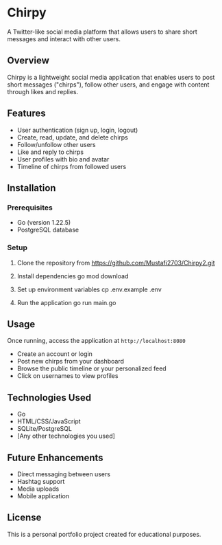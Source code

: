 # Chirpy

A Twitter-like social media platform that allows users to share short messages and interact with other users.

## Overview

Chirpy is a lightweight social media application that enables users to post short messages ("chirps"), follow other users, and engage with content through likes and replies.

## Features

- User authentication (sign up, login, logout)
- Create, read, update, and delete chirps
- Follow/unfollow other users
- Like and reply to chirps
- User profiles with bio and avatar
- Timeline of chirps from followed users

## Installation

### Prerequisites
- Go (version 1.22.5)
- PostgreSQL database

### Setup
1. Clone the repository from https://github.com/Mustafi2703/Chirpy2.git
2. Install dependencies
   go mod download

3. Set up environment variables
   cp .env.example .env

4. Run the application
   go run main.go


## Usage

Once running, access the application at `http://localhost:8080`

- Create an account or login
- Post new chirps from your dashboard
- Browse the public timeline or your personalized feed
- Click on usernames to view profiles

## Technologies Used

- Go
- HTML/CSS/JavaScript
- SQLite/PostgreSQL
- [Any other technologies you used]

## Future Enhancements

- Direct messaging between users
- Hashtag support
- Media uploads
- Mobile application

## License

This is a personal portfolio project created for educational purposes.

